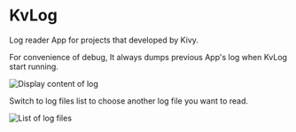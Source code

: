 # KvLog
Log reader App for projects that developed by Kivy.

For convenience of debug,
It always dumps previous App's log when KvLog start running.

![Display content of log](https://cloud.githubusercontent.com/assets/11889316/18238261/c7df0472-736d-11e6-8427-725cc4dcbd4e.jpg)


Switch to log files list to choose another log file you want to read.

![List of log files](https://cloud.githubusercontent.com/assets/11889316/18238264/cb878db0-736d-11e6-98c2-86d700c831ee.jpg)

